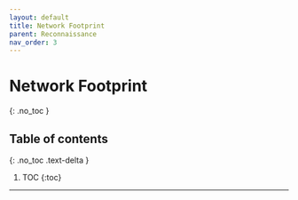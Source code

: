 ```yaml
---
layout: default
title: Network Footprint
parent: Reconnaissance
nav_order: 3
---
```


# Network Footprint
{: .no_toc }

## Table of contents
{: .no_toc .text-delta }

1. TOC
{:toc}

---